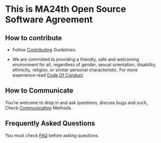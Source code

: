 This is MA24th Open Source Software Agreement
=============================================

## How to contribute
- Follow [Contributing](https://github.com/MA24th/MA24th/blob/main/OpenSource/Software/CONTRIBUTING.md) Guidelines.

- We are committed to providing a friendly, safe and welcoming environment for all, regardless of gender, sexual orientation, disability, ethnicity, religion, or similar personal characteristic, For more experience read [Code Of Conduct](https://github.com/MA24th/MA24th/blob/main/OpenSource/Software/CODE_OF_CONDUCT.md).




## How to Communicate
You're welcome to drop in and ask questions, 
discuss bugs and such, Check [Communication](https://github.com/MA24th/MA24th/blob/main/OpenSource/Software/COMMUNICATION.md) Methods.

## Frequently Asked Questions
You must check [FAQ](https://github.com/MA24th/MA24th/blob/main/OpenSource/Software/FAQ.md) before asking questions.
